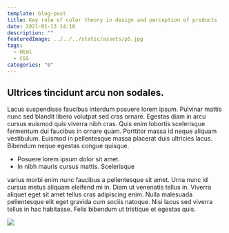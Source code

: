 ```yaml
---
template: blog-post
title: Key role of color theory in design and perception of products
date: 2021-01-13 14:10
description: ""
featuredImage: ../../../static/assets/p5.jpg
tags:
  - Html
  - CSS
categories: "0"
---
```


## Ultrices tincidunt arcu non sodales.

Lacus suspendisse faucibus interdum posuere lorem ipsum. Pulvinar mattis nunc sed blandit libero volutpat sed cras ornare. Egestas diam in arcu cursus euismod quis viverra nibh cras. Quis enim lobortis scelerisque fermentum dui faucibus in ornare quam. Porttitor massa id neque aliquam vestibulum. Euismod in pellentesque massa placerat duis ultricies lacus. Bibendum neque egestas congue quisque.

- Posuere lorem ipsum dolor sit amet.
- In nibh mauris cursus mattis. Scelerisque

varius morbi enim nunc faucibus a pellentesque sit amet. Urna nunc id cursus metus aliquam eleifend mi in. Diam ut venenatis tellus in. Viverra aliquet eget sit amet tellus cras adipiscing enim. Nulla malesuada pellentesque elit eget gravida cum sociis natoque. Nisi lacus sed viverra tellus in hac habitasse. Felis bibendum ut tristique et egestas quis.

![](../../../static/assets/product.jpg)
